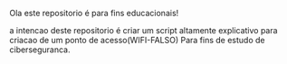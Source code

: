 Ola este repositorio é para fins educacionais!

a intencao deste repositorio é criar um script altamente explicativo para criacao
de um ponto de acesso(WIFI-FALSO) Para fins de estudo de ciberseguranca.

